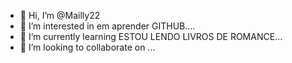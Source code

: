 - 👋 Hi, I’m @Mailly22
- 👀 I’m interested in em aprender GITHUB....
- 🌱 I’m currently learning ESTOU LENDO LIVROS DE ROMANCE...
- 💞️ I’m looking to collaborate on ...
                 

<!---
Mailly22/Mailly22 is a ✨ special ✨ repository because its `README.md` (this file) appears on your GitHub profile.
You can click the Preview link to take a look at your changes.
--->

